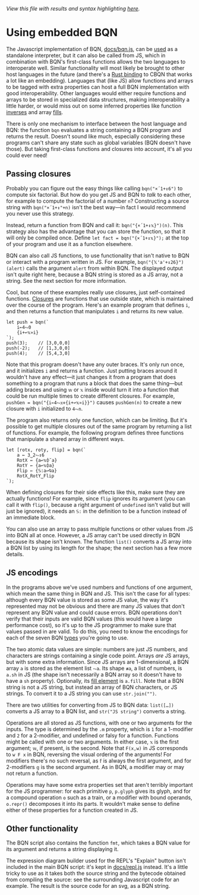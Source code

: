 *View this file with results and syntax highlighting [here](https://brian-ed.github.io/rayed-bqn/doc/embed.html).*

# Using embedded BQN

The Javascript implementation of BQN, [docs/bqn.js](../docs/bqn.js), can be [used](https://mlochbaum.github.io/BQN/try.html) as a standalone interpreter, but it can also be called from JS, which in combination with BQN's first-class functions allows the two languages to interoperate well. Similar functionality will most likely be brought to other host languages in the future (and there's a [Rust binding](https://detegr.github.io/cbqn-rs/cbqn/) to CBQN that works a lot like an embedding). Languages that (like JS) allow functions and arrays to be tagged with extra properties can host a full BQN implementation with good interoperability. Other languages would either require functions and arrays to be stored in specialized data structures, making interoperability a little harder, or would miss out on some inferred properties like function [inverses](undo.md) and array [fills](fill.md).

There is only one mechanism to interface between the host language and BQN: the function `bqn` evaluates a string containing a BQN program and returns the result. Doesn't sound like much, especially considering these programs can't share any state such as global variables (BQN doesn't have those). But taking first-class functions and closures into account, it's all you could ever need!

## Passing closures

Probably you can figure out the easy things like calling `bqn("×´1+↕6")` to compute six factorial. But how do you get JS and BQN to *talk* to each other, for example to compute the factorial of a number `n`? Constructing a source string with `bqn("×´1+↕"+n)` isn't the best way—in fact I would recommend you never use this strategy.

Instead, return a function from BQN and call it: `bqn("{×´1+↕𝕩}")(n)`. This strategy also has the advantage that you can store the function, so that it will only be compiled once. Define `let fact = bqn("{×´1+↕𝕩}");` at the top of your program and use it as a function elsewhere.

BQN can also call JS functions, to use functionality that isn't native to BQN or interact with a program written in JS. For example, `bqn("{𝕏'a'+↕26}")(alert)` calls the argument `alert` from within BQN. The displayed output isn't quite right here, because a BQN string is stored as a JS array, not a string. See the next section for more information.

Cool, but none of these examples really use closures, just self-contained functions. [Closures](lexical.md#closures) are functions that use outside state, which is maintained over the course of the program. Here's an example program that defines `i`, and then returns a function that manipulates `i` and returns its new value.

    let push = bqn(`
        i←4⥊0
        {i+↩𝕩»i}
    `);
    push(3);    // [3,0,0,0]
    push(-2);   // [1,3,0,0]
    push(4);    // [5,4,3,0]

Note that this program doesn't have any outer braces. It's only run once, and it initializes `i` and returns a function. Just putting braces around it wouldn't have any effect—it just changes it from a program that does something to a program that runs a block that does the same thing—but adding braces and using `𝕨` or `𝕩` inside would turn it into a function that could be run multiple times to create different closures. For example, `pushGen = bqn("{i←4⥊𝕩⋄{i+↩𝕩»i}}")` causes `pushGen(n)` to create a new closure with `i` initialized to `4⥊n`.

The program also returns only one function, which can be limiting. But it's possible to get multiple closures out of the same program by returning a list of functions. For example, the following program defines three functions that manipulate a shared array in different ways.

    let [rotx, roty, flip] = bqn(`
        a ← 3‿2⥊↕6
        RotX ← {a↩𝕩⌽˘a}
        RotY ← {a↩𝕩⌽a}
        Flip ← {𝕊:a↩⍉a}
        RotX‿RotY‿Flip
    `);

When defining closures for their side effects like this, make sure they are actually functions! For example, since `flip` ignores its argument (you can call it with `flip()`, because a right argument of `undefined` isn't valid but will just be ignored), it needs an `𝕊:` in the definition to be a function instead of an immediate block.

You can also use an array to pass multiple functions or other values from JS into BQN all at once. However, a JS array can't be used directly in BQN because its shape isn't known. The function `list()` converts a JS array into a BQN list by using its length for the shape; the next section has a few more details.

## JS encodings

In the programs above we've used numbers and functions of one argument, which mean the same thing in BQN and JS. This isn't the case for all types: although every BQN value is stored as some JS value, the way it's represented may not be obvious and there are many JS values that don't represent any BQN value and could cause errors. BQN operations don't verify that their inputs are valid BQN values (this would have a large performance cost), so it's up to the JS programmer to make sure that values passed in are valid. To do this, you need to know the encodings for each of the seven BQN [types](types.md) you're going to use.

The two atomic data values are simple: numbers are just JS numbers, and characters are strings containing a single code point. Arrays *are* JS arrays, but with some extra information. Since JS arrays are 1-dimensional, a BQN array `a` is stored as the element list `⥊a`. Its shape `≢a`, a list of numbers, is `a.sh` in JS (the shape isn't necessarily a BQN array so it doesn't have to have a `sh` property). Optionally, its [fill element](fill.md) is `a.fill`. Note that a BQN string is not a JS string, but instead an array of BQN characters, or JS strings. To convert it to a JS string you can use `str.join("")`.

There are two utilities for converting from JS to BQN data: `list([…])` converts a JS array to a BQN list, and `str("JS string")` converts a string.

Operations are all stored as JS functions, with one or two arguments for the inputs. The type is determined by the `.m` property, which is `1` for a 1-modifier and `2` for a 2-modifier, and undefined or falsy for a function. Functions might be called with one or two arguments. In either case, `𝕩` is the first argument; `𝕨`, if present, is the second. Note that `F(x,w)` in JS corresponds to `w F x` in BQN, reversing the visual ordering of the arguments! For modifiers there's no such reversal, as `𝕗` is always the first argument, and for 2-modifiers `𝕘` is the second argument. As in BQN, a modifier may or may not return a function.

Operations may have some extra properties set that aren't terribly important for the JS programmer: for each primitive `p`, `p.glyph` gives its glyph, and for a compound operation `o` such as a train, or a modifier with bound operands, `o.repr()` decomposes it into its parts. It wouldn't make sense to define either of these properties for a function created in JS.

## Other functionality

The BQN script also contains the function `fmt`, which takes a BQN value for its argument and returns a string displaying it.

The expression diagram builder used for the REPL's "Explain" button isn't included in the main BQN script: it's kept in [docs/repl.js](../docs/repl.js) instead. It's a little tricky to use as it takes both the source string and the bytecode obtained from compiling the source: see the surrounding Javascript code for an example. The result is the source code for an svg, as a BQN string.
